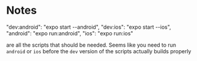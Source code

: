 # Notes

"dev:android": "expo start --android",
"dev:ios": "expo start --ios",
"android": "expo run:android",
"ios": "expo run:ios"

are all the scripts that should be needed.
Seems like you need to run `android` or `ios` before the `dev` version of the scripts actually builds properly
